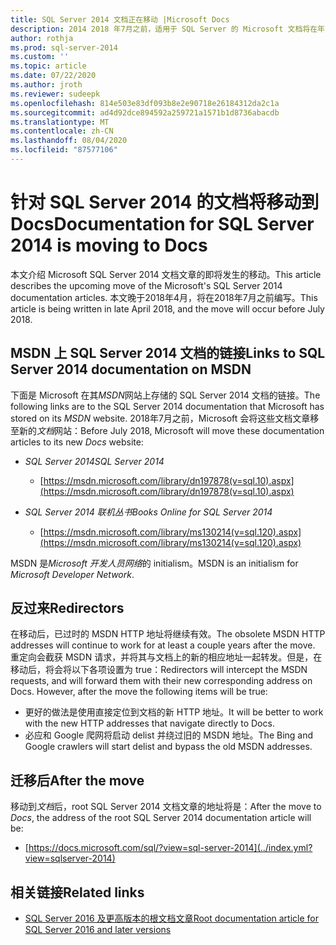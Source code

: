 ```yaml
---
title: SQL Server 2014 文档正在移动 |Microsoft Docs
description: 2014 2018 年7月之前，适用于 SQL Server 的 Microsoft 文档将在年7月之前从 MSDN 转到此处。
author: rothja
ms.prod: sql-server-2014
ms.custom: ''
ms.topic: article
ms.date: 07/22/2020
ms.author: jroth
ms.reviewer: sudeepk
ms.openlocfilehash: 814e503e83df093b8e2e90718e26184312da2c1a
ms.sourcegitcommit: ad4d92dce894592a259721a1571b1d8736abacdb
ms.translationtype: MT
ms.contentlocale: zh-CN
ms.lasthandoff: 08/04/2020
ms.locfileid: "87577106"
---
```

# <a name="documentation-for-sql-server-2014-is-moving-to-docs"></a><span data-ttu-id="f8fbe-103">针对 SQL Server 2014 的文档将移动到 Docs</span><span class="sxs-lookup"><span data-stu-id="f8fbe-103">Documentation for SQL Server 2014 is moving to Docs</span></span>

<span data-ttu-id="f8fbe-104">本文介绍 Microsoft SQL Server 2014 文档文章的即将发生的移动。</span><span class="sxs-lookup"><span data-stu-id="f8fbe-104">This article describes the upcoming move of the Microsoft's SQL Server 2014 documentation articles.</span></span> <span data-ttu-id="f8fbe-105">本文晚于2018年4月，将在2018年7月之前编写。</span><span class="sxs-lookup"><span data-stu-id="f8fbe-105">This article is being written in late April 2018, and the move will occur before July 2018.</span></span>

## <a name="links-to-sql-server-2014-documentation-on-msdn"></a><span data-ttu-id="f8fbe-106">MSDN 上 SQL Server 2014 文档的链接</span><span class="sxs-lookup"><span data-stu-id="f8fbe-106">Links to SQL Server 2014 documentation on MSDN</span></span>

<span data-ttu-id="f8fbe-107">下面是 Microsoft 在其*MSDN*网站上存储的 SQL Server 2014 文档的链接。</span><span class="sxs-lookup"><span data-stu-id="f8fbe-107">The following links are to the SQL Server 2014 documentation that Microsoft has stored on its *MSDN* website.</span></span> <span data-ttu-id="f8fbe-108">2018年7月之前，Microsoft 会将这些文档文章移至新的*文档*网站：</span><span class="sxs-lookup"><span data-stu-id="f8fbe-108">Before July 2018, Microsoft will move these documentation articles to its new *Docs* website:</span></span>

- <span data-ttu-id="f8fbe-109">*SQL Server 2014*</span><span class="sxs-lookup"><span data-stu-id="f8fbe-109">*SQL Server 2014*</span></span>
    - [https://msdn.microsoft.com/library/dn197878(v=sql.10).aspx](https://msdn.microsoft.com/library/dn197878(v=sql.10).aspx)

- <span data-ttu-id="f8fbe-110">*SQL Server 2014 联机丛书*</span><span class="sxs-lookup"><span data-stu-id="f8fbe-110">*Books Online for SQL Server 2014*</span></span>
    - [https://msdn.microsoft.com/library/ms130214(v=sql.120).aspx](https://msdn.microsoft.com/library/ms130214(v=sql.120).aspx)

<span data-ttu-id="f8fbe-111">MSDN 是*Microsoft 开发人员网络*的 initialism。</span><span class="sxs-lookup"><span data-stu-id="f8fbe-111">MSDN is an initialism for *Microsoft Developer Network*.</span></span>


## <a name="redirectors"></a><span data-ttu-id="f8fbe-112">反过来</span><span class="sxs-lookup"><span data-stu-id="f8fbe-112">Redirectors</span></span>

<span data-ttu-id="f8fbe-113">在移动后，已过时的 MSDN HTTP 地址将继续有效。</span><span class="sxs-lookup"><span data-stu-id="f8fbe-113">The obsolete MSDN HTTP addresses will continue to work for at least a couple years after the move.</span></span> <span data-ttu-id="f8fbe-114">重定向会截获 MSDN 请求，并将其与文档上的新的相应地址一起转发。但是，在移动后，将会将以下各项设置为 true：</span><span class="sxs-lookup"><span data-stu-id="f8fbe-114">Redirectors will intercept the MSDN requests, and will forward them with their new corresponding address on Docs. However, after the move the following items will be true:</span></span>

- <span data-ttu-id="f8fbe-115">更好的做法是使用直接定位到文档的新 HTTP 地址。</span><span class="sxs-lookup"><span data-stu-id="f8fbe-115">It will be better to work with the new HTTP addresses that navigate directly to Docs.</span></span>
- <span data-ttu-id="f8fbe-116">必应和 Google 爬网将启动 delist 并绕过旧的 MSDN 地址。</span><span class="sxs-lookup"><span data-stu-id="f8fbe-116">The Bing and Google crawlers will start delist and bypass the old MSDN addresses.</span></span>


## <a name="after-the-move"></a><span data-ttu-id="f8fbe-117">迁移后</span><span class="sxs-lookup"><span data-stu-id="f8fbe-117">After the move</span></span>

<span data-ttu-id="f8fbe-118">移动到*文档*后，root SQL Server 2014 文档文章的地址将是：</span><span class="sxs-lookup"><span data-stu-id="f8fbe-118">After the move to *Docs*, the address of the root SQL Server 2014 documentation article will be:</span></span>

- [https://docs.microsoft.com/sql/?view=sql-server-2014](../index.yml?view=sqlserver-2014)


## <a name="related-links"></a><span data-ttu-id="f8fbe-119">相关链接</span><span class="sxs-lookup"><span data-stu-id="f8fbe-119">Related links</span></span>

- [<span data-ttu-id="f8fbe-120">SQL Server 2016 及更高版本的根文档文章</span><span class="sxs-lookup"><span data-stu-id="f8fbe-120">Root documentation article for SQL Server 2016 and later versions</span></span>](https://docs.microsoft.com/sql/?view=sql-server-2016)

